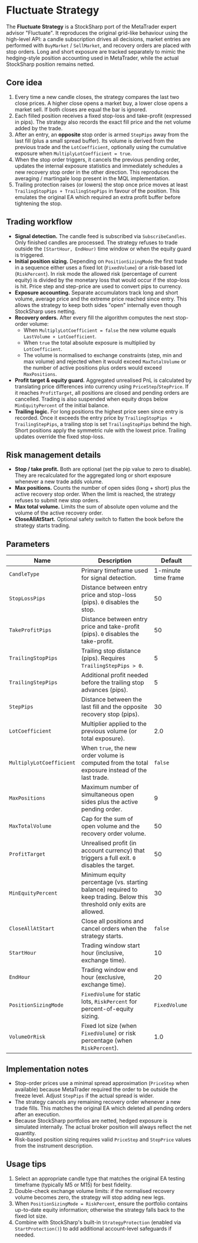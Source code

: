# Fluctuate Strategy

The **Fluctuate Strategy** is a StockSharp port of the MetaTrader expert advisor "Fluctuate". It reproduces the original grid-like behaviour using the high-level API: a candle subscription drives all decisions, market entries are performed with `BuyMarket` / `SellMarket`, and recovery orders are placed with stop orders. Long and short exposure are tracked separately to mimic the hedging-style position accounting used in MetaTrader, while the actual StockSharp position remains netted.

## Core idea

1. Every time a new candle closes, the strategy compares the last two close prices. A higher close opens a market buy, a lower close opens a market sell. If both closes are equal the bar is ignored.
2. Each filled position receives a fixed stop-loss and take-profit (expressed in pips). The strategy also records the exact fill price and the net volume added by the trade.
3. After an entry, an **opposite** stop order is armed `StepPips` away from the last fill (plus a small spread buffer). Its volume is derived from the previous trade and the `LotCoefficient`, optionally using the cumulative exposure when `MultiplyLotCoefficient = true`.
4. When the stop order triggers, it cancels the previous pending order, updates the internal exposure statistics and immediately schedules a new recovery stop order in the other direction. This reproduces the averaging / martingale loop present in the MQL implementation.
5. Trailing protection raises (or lowers) the stop once price moves at least `TrailingStopPips + TrailingStepPips` in favour of the position. This emulates the original EA which required an extra profit buffer before tightening the stop.

## Trading workflow

- **Signal detection.** The candle feed is subscribed via `SubscribeCandles`. Only finished candles are processed. The strategy refuses to trade outside the `[StartHour, EndHour)` time window or when the equity guard is triggered.
- **Initial position sizing.** Depending on `PositionSizingMode` the first trade in a sequence either uses a fixed lot (`FixedVolume`) or a risk-based lot (`RiskPercent`). In risk mode the allowed risk (percentage of current equity) is divided by the monetary loss that would occur if the stop-loss is hit. Price step and step-price are used to convert pips to currency.
- **Exposure accounting.** Separate accumulators track long and short volume, average price and the extreme price reached since entry. This allows the strategy to keep both sides "open" internally even though StockSharp uses netting.
- **Recovery orders.** After every fill the algorithm computes the next stop-order volume:
  - When `MultiplyLotCoefficient = false` the new volume equals `LastVolume × LotCoefficient`.
  - When `true` the total absolute exposure is multiplied by `LotCoefficient`.
  - The volume is normalised to exchange constraints (step, min and max volume) and rejected when it would exceed `MaxTotalVolume` or the number of active positions plus orders would exceed `MaxPositions`.
- **Profit target & equity guard.** Aggregated unrealised PnL is calculated by translating price differences into currency using `PriceStep`/`StepPrice`. If it reaches `ProfitTarget`, all positions are closed and pending orders are cancelled. Trading is also suspended when equity drops below `MinEquityPercent` of the initial balance.
- **Trailing logic.** For long positions the highest price seen since entry is recorded. Once it exceeds the entry price by `TrailingStopPips + TrailingStepPips`, a trailing stop is set `TrailingStopPips` behind the high. Short positions apply the symmetric rule with the lowest price. Trailing updates override the fixed stop-loss.

## Risk management details

- **Stop / take profit.** Both are optional (set the pip value to zero to disable). They are recalculated for the aggregated long or short exposure whenever a new trade adds volume.
- **Max positions.** Counts the number of open sides (long + short) plus the active recovery stop order. When the limit is reached, the strategy refuses to submit new stop orders.
- **Max total volume.** Limits the sum of absolute open volume and the volume of the active recovery order.
- **CloseAllAtStart.** Optional safety switch to flatten the book before the strategy starts trading.

## Parameters

| Name | Description | Default |
| --- | --- | --- |
| `CandleType` | Primary timeframe used for signal detection. | 1-minute time frame |
| `StopLossPips` | Distance between entry price and stop-loss (pips). `0` disables the stop. | 50 |
| `TakeProfitPips` | Distance between entry price and take-profit (pips). `0` disables the take-profit. | 50 |
| `TrailingStopPips` | Trailing stop distance (pips). Requires `TrailingStepPips > 0`. | 5 |
| `TrailingStepPips` | Additional profit needed before the trailing stop advances (pips). | 5 |
| `StepPips` | Distance between the last fill and the opposite recovery stop (pips). | 30 |
| `LotCoefficient` | Multiplier applied to the previous volume (or total exposure). | 2.0 |
| `MultiplyLotCoefficient` | When `true`, the new order volume is computed from the total exposure instead of the last trade. | `false` |
| `MaxPositions` | Maximum number of simultaneous open sides plus the active pending order. | 9 |
| `MaxTotalVolume` | Cap for the sum of open volume and the recovery order volume. | 50 |
| `ProfitTarget` | Unrealised profit (in account currency) that triggers a full exit. `0` disables the target. | 50 |
| `MinEquityPercent` | Minimum equity percentage (vs. starting balance) required to keep trading. Below this threshold only exits are allowed. | 30 |
| `CloseAllAtStart` | Close all positions and cancel orders when the strategy starts. | `false` |
| `StartHour` | Trading window start hour (inclusive, exchange time). | 10 |
| `EndHour` | Trading window end hour (exclusive, exchange time). | 20 |
| `PositionSizingMode` | `FixedVolume` for static lots, `RiskPercent` for percent-of-equity sizing. | `FixedVolume` |
| `VolumeOrRisk` | Fixed lot size (when `FixedVolume`) or risk percentage (when `RiskPercent`). | 1.0 |

## Implementation notes

- Stop-order prices use a minimal spread approximation (`PriceStep` when available) because MetaTrader required the order to be outside the freeze level. Adjust `StepPips` if the actual spread is wider.
- The strategy cancels any remaining recovery order whenever a new trade fills. This matches the original EA which deleted all pending orders after an execution.
- Because StockSharp portfolios are netted, hedged exposure is simulated internally. The actual broker position will always reflect the net quantity.
- Risk-based position sizing requires valid `PriceStep` and `StepPrice` values from the instrument description.

## Usage tips

1. Select an appropriate candle type that matches the original EA testing timeframe (typically M5 or M15) for best fidelity.
2. Double-check exchange volume limits: if the normalised recovery volume becomes zero, the strategy will stop adding new legs.
3. When `PositionSizingMode = RiskPercent`, ensure the portfolio contains up-to-date equity information; otherwise the strategy falls back to the fixed lot size.
4. Combine with StockSharp's built-in `StrategyProtection` (enabled via `StartProtection()`) to add additional account-level safeguards if needed.
